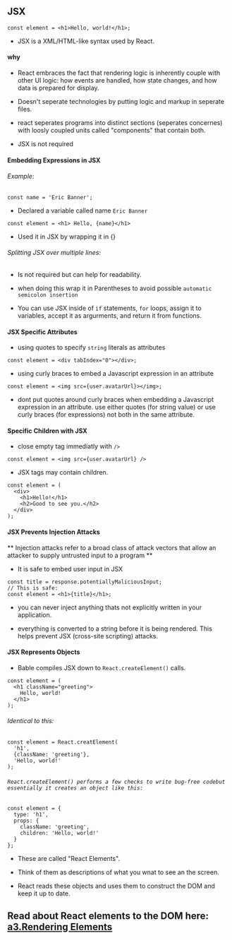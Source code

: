 ## JSX

``` const element = <h1>Hello, world!</h1>; ```

- JSX is a XML/HTML-like syntax used by React.

#### why

- React embraces the fact that rendering logic is inherently couple with other UI logic: how events are handled, how state changes, and how data is prepared for display.

- Doesn't seperate technologies by putting logic and markup in seperate files. 

- react seperates programs into distinct sections (seperates concernes) with loosly coupled units called "components" that contain both.

- JSX is not required

#### Embedding Expressions in JSX

###### Example:
```
const name = 'Eric Banner';
```
- Declared a variable called name `Eric Banner`

```
const element = <h1> Hello, {name}</h1>
```
- Used it in JSX by wrapping it in {}

###### Splitting JSX over multiple lines:

- Is not required but can help for readability.

- when doing this wrap it in Parentheses to avoid possible `automatic semicolon insertion`

- You can use JSX inside of `if` statements, `for` loops, assign it to variables, accept it as argurments, and return it from functions.

#### JSX Specific Attributes

- using quotes to specify `string` literals as attributes
```
const element = <div tabIndex="0"></div>;
```

- using curly braces to embed a Javascript expression in an attribute
```
const element = <img src={user.avatarUrl}></img>;
```
- dont put quotes around curly braces when embedding a Javascript expression in an attribute. use either quotes (for string value) or use curly braces (for expressions) not both in the same attribute.

#### Specific Children with JSX

- close empty tag immediatly with `/>`
```
const element = <img src={user.avatarUrl} />
```
- JSX tags may contain children.
```
const element = (
  <div>
    <h1>Hello!</h1>
    <h2>Good to see you.</h2>
  </div>
);
```

#### JSX Prevents Injection Attacks

** Injection attacks refer to a broad class of attack vectors that allow an attacker to supply untrusted input to a program **

- It is safe to embed user input in JSX
```
const title = response.potentiallyMaliciousInput;
// This is safe:
const element = <h1>{title}</h1>;
```
- you can never inject anything thats not explicitly written in your application.

- everything is converted to a string before it is being rendered. This helps prevent JSX (cross-site scripting) attacks.

#### JSX Represents Objects

- Bable compiles JSX down to `React.createElement()` calls.
```
const element = (
  <h1 className="greeting">
    Hello, world!
  </h1>
);
```
###### Identical to this:
```
const element = React.creatElement(
  'h1',
  {className: 'greeting'},
  'Hello, world!'
);
```

###### `React.createElement() performs a few checks to write bug-free codebut essentially it creates an object like this:`

```
const element = {
  type: 'h1',
  props: {
    className: 'greeting',
    children: 'Hello, world!'
  }
};
```
- These are called "React Elements". 

- Think of them as descriptions of what you wnat to see an the screen.

- React reads these objects and uses them to construct the DOM and keep it up to date.

## Read about React elements to the DOM here: [a3.Rendering Elements](https://github.com/Noahsok/React-JS-core-principles/blob/master/step-by-step/a3.%20Rendering%20Elements.md)








